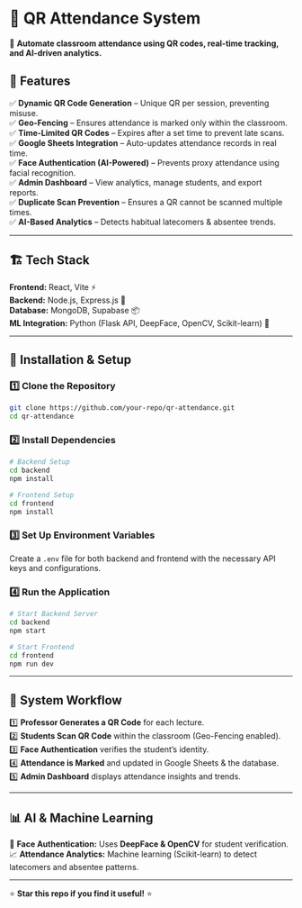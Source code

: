 # 📌 QR Attendance System

🚀 **Automate classroom attendance using QR codes, real-time tracking, and AI-driven analytics.**

## 🌟 Features
✅ **Dynamic QR Code Generation** – Unique QR per session, preventing misuse.  
✅ **Geo-Fencing** – Ensures attendance is marked only within the classroom.  
✅ **Time-Limited QR Codes** – Expires after a set time to prevent late scans.  
✅ **Google Sheets Integration** – Auto-updates attendance records in real time.  
✅ **Face Authentication (AI-Powered)** – Prevents proxy attendance using facial recognition.  
✅ **Admin Dashboard** – View analytics, manage students, and export reports.  
✅ **Duplicate Scan Prevention** – Ensures a QR cannot be scanned multiple times.  
✅ **AI-Based Analytics** – Detects habitual latecomers & absentee trends.  

---

## 🏗️ Tech Stack
**Frontend:** React, Vite ⚡  
**Backend:** Node.js, Express.js 🚀  
**Database:** MongoDB, Supabase 📦  
**ML Integration:** Python (Flask API, DeepFace, OpenCV, Scikit-learn) 🧠  

---

## 🔧 Installation & Setup
### 1️⃣ Clone the Repository
```bash
git clone https://github.com/your-repo/qr-attendance.git
cd qr-attendance
```
### 2️⃣ Install Dependencies
```bash
# Backend Setup
cd backend
npm install

# Frontend Setup
cd frontend
npm install
```
### 3️⃣ Set Up Environment Variables
Create a `.env` file for both backend and frontend with the necessary API keys and configurations.

### 4️⃣ Run the Application
```bash
# Start Backend Server
cd backend
npm start

# Start Frontend
cd frontend
npm run dev
```

---

## 📸 System Workflow
1️⃣ **Professor Generates a QR Code** for each lecture.  
2️⃣ **Students Scan QR Code** within the classroom (Geo-Fencing enabled).  
3️⃣ **Face Authentication** verifies the student’s identity.  
4️⃣ **Attendance is Marked** and updated in Google Sheets & the database.  
5️⃣ **Admin Dashboard** displays attendance insights and trends.  

---

## 📊 AI & Machine Learning
🧠 **Face Authentication:** Uses **DeepFace & OpenCV** for student verification.  
📈 **Attendance Analytics:** Machine learning (Scikit-learn) to detect latecomers and absentee patterns.  

---

⭐ **Star this repo if you find it useful!** ⭐
